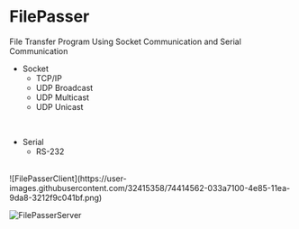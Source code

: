# FilePasser

File Transfer Program Using Socket Communication and Serial Communication

+ Socket
  - TCP/IP
  - UDP Broadcast
  - UDP Multicast
  - UDP Unicast
</br>

+ Serial
  - RS-232

</br>
![FilePasserClient](https://user-images.githubusercontent.com/32415358/74414562-033a7100-4e85-11ea-9da8-3212f9c041bf.png)

![FilePasserServer](https://user-images.githubusercontent.com/32415358/74414567-03d30780-4e85-11ea-9830-3327618a6a2d.png)
